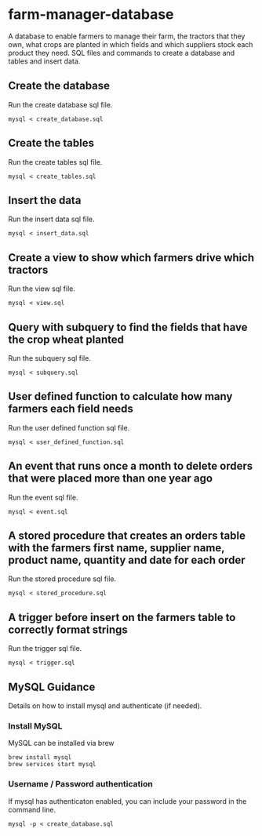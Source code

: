 # farm-manager-database

A database to enable farmers to manage their farm, the tractors that they own, what crops are planted in which fields and which suppliers stock each product they need.
SQL files and commands to create a database and tables and insert data.

## Create the database

Run the create database sql file.

```
mysql < create_database.sql
```

## Create the tables

Run the create tables sql file.

```
mysql < create_tables.sql
```

## Insert the data

Run the insert data sql file.

```
mysql < insert_data.sql
```

## Create a view to show which farmers drive which tractors

Run the view sql file.

```
mysql < view.sql
```

## Query with subquery to find the fields that have the crop wheat planted

Run the subquery sql file.

```
mysql < subquery.sql
```

## User defined function to calculate how many farmers each field needs

Run the user defined function sql file.

```
mysql < user_defined_function.sql
```

## An event that runs once a month to delete orders that were placed more than one year ago

Run the event sql file.

```
mysql < event.sql
```

## A stored procedure that creates an orders table with the farmers first name, supplier name, product name, quantity and date for each order

Run the stored procedure sql file.

```
mysql < stored_procedure.sql
```

## A trigger before insert on the farmers table to correctly format strings

Run the trigger sql file.

```
mysql < trigger.sql
```

## MySQL Guidance

Details on how to install mysql and authenticate (if needed).

### Install MySQL

MySQL can be installed via brew

```
brew install mysql
brew services start mysql
```

### Username / Password authentication

If mysql has authenticaton enabled, you can include your password in the command line.

```
mysql -p < create_database.sql
```

